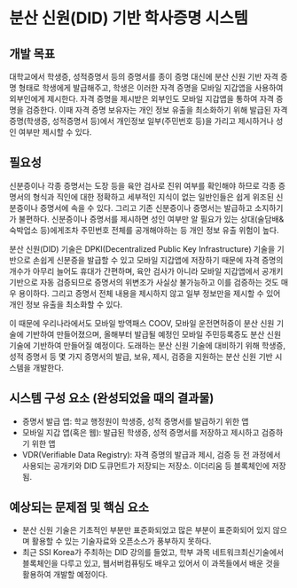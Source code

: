 # 분산 신원(DID) 기반 학사증명 시스템

## 개발 목표

대학교에서 학생증, 성적증명서 등의 증명서를 종이 증명 대신에 분산 신원 기반 자격 증명 형태로 학생에게 발급해주고, 학생은 이러한 자격 증명을 모바일 지갑앱을 사용하여 외부인에게 제시한다. 자격 증명을 제시받은 외부인도 모바일 지갑앱을 통하여 자격 증명을 검증한다.
이때 자격 증명 보유자는 개인 정보 유출을 최소화하기 위해 발급된 자격 증명(학생증, 성적증명서 등)에서 개인정보 일부(주민번호 등)을 가리고 제시하거나 성인 여부만 제시할 수 있다.

## 필요성

신분증이나 각종 증명서는 도장 등을 육안 검사로 진위 여부를 확인해야 하므로 각종 증명서의 형식과 직인에 대한 정확하고 세부적인 지식이 없는 일반인들은 쉽게 위조된 신분증이나 증명서에 속을 수 있다. 그리고 기존 신분증이나 증명서는 발급하고 소지하기가 불편하다.
신분증이나 증명서를 제시하면 성인 여부만 알 필요가 있는 상대(술담배&숙박업소 등)에게조차 주민번호 전체를 공개해야하는 등 개인 정보 유출 위험이 높다.

분산 신원(DID) 기술은 DPKI(Decentralized Public Key Infrastructure) 기술을 기반으로 손쉽게 신분증을 발급할 수 있고 모바일 지갑앱에 저장하기 때문에 자격 증명의 개수가 아무리 늘어도 휴대가 간편하며, 육안 검사가 아니라 모바일 지갑앱에서 공개키 기반으로 자동 검증되므로 증명서의 위변조가 사실상 불가능하고 이를 검증하는 것도 매우 용이하다. 그리고 증명서 전체 내용을 제시하지 않고 일부 정보만을 제시할 수 있어 개인 정보 유출을 최소화할 수 있다.

이 때문에 우리나라에서도 모바일 방역패스 COOV, 모바일 운전면허증이 분산 신원 기술에 기반하여 만들어졌으며, 올해부터 발급될 예정인 모바일 주민등록증도 분산 신원 기술에 기반하여 만들어질 예정이다.
도래하는 분산 신원 기술에 대비하기 위해 학생증, 성적 증명서 등 몇 가지 증명서의 발급, 보유, 제시, 검증을 지원하는 분산 신원 기반 시스템을 개발한다.

## 시스템 구성 요소 (완성되었을 때의 결과물)
 * 증명서 발급 앱: 학교 행정원이 학생증, 성적 증명서를 발급하기 위한 앱
 * 모바일 지갑 앱(혹은 웹): 발급된 학생증, 성적 증명서를 저장하고 제시하고 검증하기 위한 앱
 * VDR(Verifiable Data Registry): 자격 증명의 발급과 제시, 검증 등 전 과정에서 사용되는 공개키와 DID 도큐먼트가 저장되는 저장소. 이더리움 등 블록체인에 저장됨.

## 예상되는 문제점 및 핵심 요소
 * 분산 신원 기술은 기초적인 부분만 표준화되었고 많은 부분이 표준화되어 있지 않으며 활용할 수 있는 기술자료와 오픈소스가 풍부하지 못하다.
 * 최근 SSI Korea가 주최하는 DID 강의를 들었고, 학부 과목 네트워크최신기술에서 블록체인을 다루고 있고, 웹서버컴퓨팅도 배우고 있어서 이 과목들에서 배운 것을 활용하여 개발할 예정이다.
